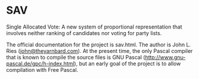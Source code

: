 # SAV
Single Allocated Vote: A new system of proportional representation that involves neither ranking of candidates nor voting for party lists.

The official documentation for the project is sav.html.  The author is John L. Ries (john@theyarnbard.com).
At the present time, the only Pascal compiler that is known to compile the source files is GNU Pascal (http://www.gnu-pascal.de/gpc/h-index.html), but an early goal of the project is to allow compilation with Free Pascal.

